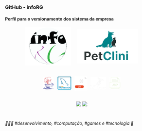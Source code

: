 <h3>GitHub - infoRG</h3>
<h4>Perfil para o versionamento dos sistema da empresa</h4>

<div align="center">
  <span>
    <img align="center" alt="Petclini" height="30%" width="30%" src="https://github.com/infoRGBackups/infoRGBackups/blob/main/imagem/infoRG2.gif" />&nbsp;&nbsp;&nbsp;&nbsp;
    <img align="center" alt="Petclini" height="40%" width="40%" src="https://github.com/infoRGBackups/infoRGBackups/blob/main/imagem/Petclini2.gif" /><br><br><br>
  </span>
</div>

<div align="center">
  <span>
    <img align="center" alt="Ally-Java1" height="7%" width="7%" src="https://github.com/infoRGBackups/infoRGBackups/blob/main/imagem/Java.gif" />&nbsp;&nbsp;
    <img align="center" alt="Ally-MySQL" height="9%" width="9%" src="https://github.com/infoRGBackups/infoRGBackups/blob/main/imagem/MySQL.gif" />&nbsp;&nbsp;
    <img align="center" alt="Ally-JavaScript" height="8%" width="8%" src="https://github.com/infoRGBackups/infoRGBackups/blob/main/imagem/JavaScript.gif" />&nbsp;&nbsp;
    <img align="center" alt="Ally-SQLServer" height="10%" width="10%" src="https://github.com/infoRGBackups/infoRGBackups/blob/main/imagem/SQLServer.gif" />&nbsp;&nbsp;
    <img align="center" alt="Ally-JSP" height="7%" width="7%" src="https://github.com/infoRGBackups/infoRGBackups/blob/main/imagem/JSP.gif" /><br><br><br>
  </span>
</div>

<div align="center">
  <span>
    <img align="center" width="32%" src="https://github-readme-stats.vercel.app/api?username=infoRGBackups&show_icons=true&theme=tokyonight&include_all_commits=true&count_private=true"/>
    <img align="center" width="35%" src="https://github-readme-stats.vercel.app/api/top-langs/?username=infoRGBackups&layout=compact&langs_count=16&theme=tokyonight"/>
  </span>
</div>





<br>

##
<h6>👩🏻‍💻 #desenvolvimento, #computação, #games e #tecnologia 💫 </h6>
